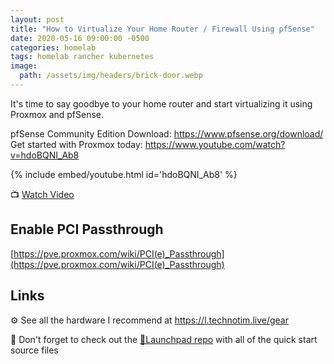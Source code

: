 ```yaml
---
layout: post
title: "How to Virtualize Your Home Router / Firewall Using pfSense"
date: 2020-05-16 09:00:00 -0500
categories: homelab
tags: homelab rancher kubernetes
image:
  path: /assets/img/headers/brick-door.webp
---
```


It's time to say goodbye to your home router and start virtualizing it using Proxmox and pfSense.

pfSense Community Edition Download: <https://www.pfsense.org/download/>
Get started with Proxmox today: <https://www.youtube.com/watch?v=hdoBQNI_Ab8>

{% include embed/youtube.html id='hdoBQNI_Ab8' %}

📺 [Watch Video](https://www.youtube.com/watch?v=hdoBQNI_Ab8)

## Enable PCI Passthrough

[https://pve.proxmox.com/wiki/PCI(e)_Passthrough](https://pve.proxmox.com/wiki/PCI(e)_Passthrough)

## Links

⚙️ See all the hardware I recommend at <https://l.technotim.live/gear>

🚀 Don't forget to check out the [🚀Launchpad repo](https://l.technotim.live/quick-start) with all of the quick start source files
